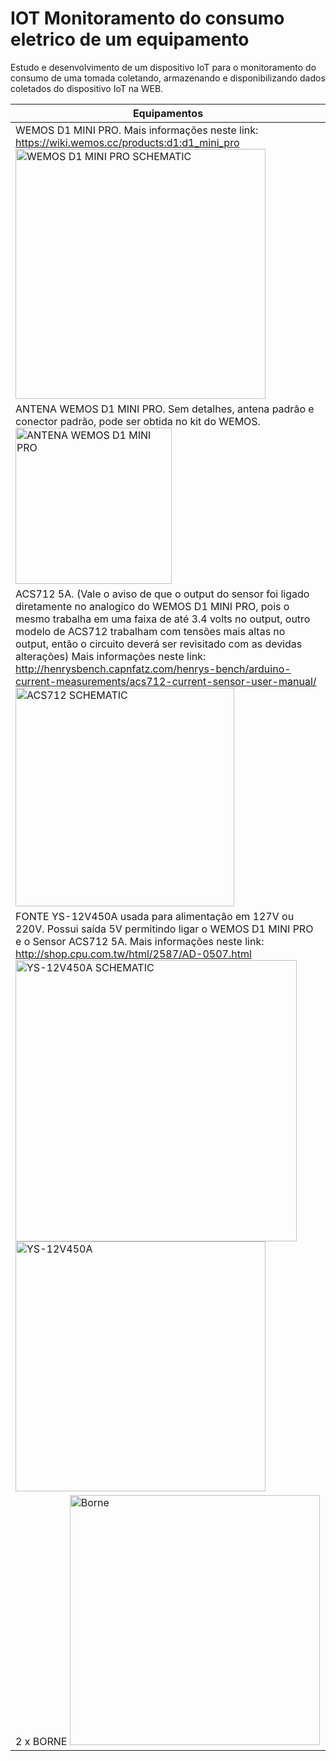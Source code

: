 # IOT Monitoramento do consumo eletrico de um equipamento
Estudo e desenvolvimento de um dispositivo IoT para o monitoramento do consumo de uma tomada coletando, armazenando e disponibilizando dados coletados do dispositivo IoT na WEB.


|Equipamentos| 
| ------ |
| WEMOS D1 MINI PRO. Mais informações neste link: https://wiki.wemos.cc/products:d1:d1_mini_pro <img alt="WEMOS D1 MINI PRO SCHEMATIC" src="https://github.com/filipecavalc/IOT-monitoramento-do-consumo-eletrico-de-um-equipamento/blob/master/wemos_d1_mini_pro_pinout.png" width="400"> |
| ANTENA WEMOS D1 MINI PRO. Sem detalhes, antena padrão e conector padrão, pode ser obtida no kit do WEMOS. <img alt="ANTENA WEMOS D1 MINI PRO" src="https://github.com/filipecavalc/IOT-monitoramento-do-consumo-eletrico-de-um-equipamento/blob/master/antena.jpg" width="250"> |
| ACS712 5A. (Vale o aviso de que o output do sensor foi ligado diretamente no analogico do WEMOS D1 MINI PRO, pois o mesmo trabalha em uma faixa de até 3.4 volts no output, outro modelo de ACS712 trabalham com tensões mais altas no output, então o circuito deverá ser revisitado com as devidas alterações) Mais informações neste link: http://henrysbench.capnfatz.com/henrys-bench/arduino-current-measurements/acs712-current-sensor-user-manual/ <img alt="ACS712 SCHEMATIC" src="https://raw.githubusercontent.com/filipecavalc/IOT-monitoramento-do-consumo-eletrico-de-um-equipamento/master/ACS-712-Pinouts.png" width="350"> |
| FONTE YS-12V450A usada para alimentação em 127V ou 220V. Possui saída 5V permitindo ligar o WEMOS D1 MINI PRO e o Sensor ACS712 5A. Mais informações neste link: http://shop.cpu.com.tw/html/2587/AD-0507.html <img alt="YS-12V450A SCHEMATIC" src="https://github.com/filipecavalc/IOT-monitoramento-do-consumo-eletrico-de-um-equipamento/blob/master/ys-12v450a-Schematic.jpg" width="450"><img alt="YS-12V450A" src="https://github.com/filipecavalc/IOT-monitoramento-do-consumo-eletrico-de-um-equipamento/blob/master/ys-12v450a.JPG" width="400"> |
| 2 x BORNE <img alt="Borne" src="https://github.com/filipecavalc/IOT-monitoramento-do-consumo-eletrico-de-um-equipamento/blob/master/Borne.png" width="400"> |
